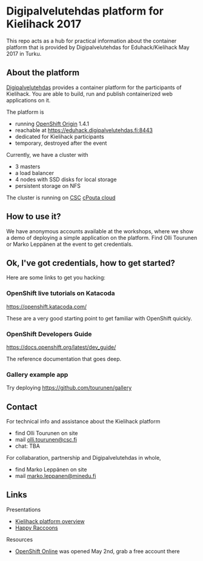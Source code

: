 # Digipalvelutehdas platform for Kielihack 2017

This repo acts as a hub for practical information about the container platform that
is provided by Digipalvelutehdas for Eduhack/Kielihack May 2017 in Turku.

## About the platform

[Digipalvelutehdas](http://www.digipalvelutehdas.fi/) provides a container platform for
the participants of Kielihack. You are able to build, run and publish containerized web 
applications on it. 

The platform is

- running [OpenShift Origin](https://www.openshift.org) 1.4.1
- reachable at https://eduhack.digipalvelutehdas.fi:8443
- dedicated for Kielihack participants
- temporary, destroyed after the event

Currently, we have a cluster with 
- 3 masters
- a load balancer
- 4 nodes with SSD disks for local storage
- persistent storage on NFS

The cluster is running on [CSC](https://www.csc.fi) [cPouta cloud](https://research.csc.fi/cpouta)

## How to use it?

We have anonymous accounts available at the workshops, where we show a demo of deploying
a simple application on the platform. Find Olli Tourunen or Marko Leppänen at the event
to get credentials.

## Ok, I've got credentials, how to get started?

Here are some links to get you hacking:

### OpenShift live tutorials on Katacoda

https://openshift.katacoda.com/

These are a very good starting point to get familiar with OpenShift quickly.

### OpenShift Developers Guide

https://docs.openshift.org/latest/dev_guide/

The reference documentation that goes deep.

### Gallery example app

Try deploying https://github.com/tourunen/gallery

## Contact

For technical info and assistance about the Kielihack platform
- find Olli Tourunen on site
- mail olli.tourunen@csc.fi
- chat: TBA

For collabaration, partnership and Digipalvelutehdas in whole,  
- find Marko Leppänen on site
- mail marko.leppanen@minedu.fi

## Links

Presentations
- [Kielihack platform overview](https://presentations.oso-pilot.csc.fi/kielihack.html)
- [Happy Raccoons](https://presentations.oso-pilot.csc.fi/index.html)

Resources

- [OpenShift Online](https://openshift.com) was opened May 2nd, grab a free account there
